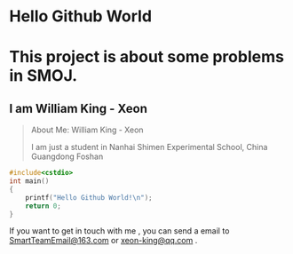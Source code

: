 # Hello Github World
# This project is about some problems in SMOJ.

## I am William King - Xeon

> About Me: William King - Xeon
> 
> I am just a student in Nanhai Shimen Experimental School, China Guangdong Foshan

```cpp
#include<cstdio>
int main()
{
	printf("Hello Github World!\n");
	return 0;
}
```
If you want to get in touch with me , you can send a email to SmartTeamEmail@163.com or xeon-king@qq.com .

